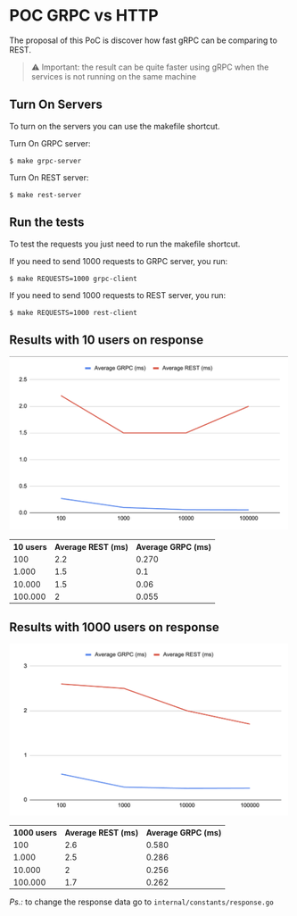 # POC GRPC vs HTTP
The proposal of this PoC is discover how fast gRPC can be comparing to REST.

> ⚠️ Important: the result can be quite faster using gRPC when the services is not running on the same machine

## Turn On Servers
To turn on the servers you can use the makefile shortcut.

Turn On GRPC server:
```shell
$ make grpc-server
```

Turn On REST server:
```shell
$ make rest-server
```

## Run the tests
To test the requests you just need to run the makefile shortcut.

If you need to send 1000 requests to GRPC server, you run:
```shell
$ make REQUESTS=1000 grpc-client
```

If you need to send 1000 requests to REST server, you run:
```shell
$ make REQUESTS=1000 rest-client
```

## Results with 10 users on response

<img src="10-user.png" width="500" height="auto"/>

<table>
    <tr>
        <th>10 users</th>
        <th>Average REST (ms)</th>
        <th>Average GRPC (ms)</th>
    </tr>
    <tr>
        <td>100</td>
        <td>2.2</td>
        <td>0.270</td>
    </tr>
    <tr>
        <td>1.000</td>
        <td>1.5</td>
        <td>0.1</td>
    </tr>
    <tr>
        <td>10.000</td>
        <td>1.5</td>
        <td>0.06</td>
    </tr>
    <tr>
        <td>100.000</td>
        <td>2</td>
        <td>0.055</td>
    </tr>
</table>


## Results with 1000 users on response

<img src="1000-user.png" width="500" height="auto"/>

<table>
    <tr>
        <th>1000 users</th>
        <th>Average REST (ms)</th>
        <th>Average GRPC (ms)</th>
    </tr>
    <tr>
        <td>100</td>
        <td>2.6</td>
        <td>0.580</td>
    </tr>
    <tr>
        <td>1.000</td>
        <td>2.5</td>
        <td>0.286</td>
    </tr>
    <tr>
        <td>10.000</td>
        <td>2</td>
        <td>0.256</td>
    </tr>
        <td>100.000</td>
        <td>1.7</td>
        <td>0.262</td>
    </tr>
</table>


*Ps.:* to change the response data go to ``internal/constants/response.go``